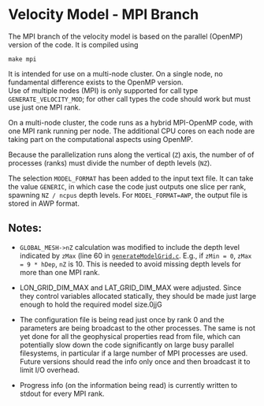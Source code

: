 # Velocity Model - MPI Branch

The MPI branch of the velocity model is based on the parallel (OpenMP) version of the code.  It is compiled using

	make mpi

It is intended for use on a multi-node cluster.  On a single node, no fundamental difference exists to the OpenMP version.  
Use of multiple nodes (MPI) is only supported for call type `GENERATE_VELOCITY_MOD`; for other call types the code should work
but must use just one MPI rank.

On a multi-node cluster, the code runs as a hybrid MPI-OpenMP code, with one MPI rank running per node.  The additional CPU cores
on each node are taking part on the computational aspects using OpenMP.  

Because the parallelization runs along the vertical (`Z`) axis, the number of of processes (ranks) must divide the number of depth levels (`NZ`).

The selection `MODEL_FORMAT` has been added to the input text file.  It can take the value `GENERIC`, in which case 
the code just outputs one slice per rank, spawning `NZ / ncpus` depth levels.  For `MODEL_FORMAT=AWP`, the output file is stored in AWP format.

## Notes:

- `GLOBAL_MESH->nZ` calculation was modified to include the depth level indicated by `zMax` (line 60 in [`generateModelGrid.c`](src/generateModelGrid.c).
E.g., if `zMin = 0`, `zMax = 9 * hDep`, `nZ` is 10.  This is needed to avoid missing depth levels for more than one MPI rank.

- LON_GRID_DIM_MAX and LAT_GRID_DIM_MAX were adjusted.  Since they control variables allocated statically, they should be made just large enough to hold the required model size.0jjG

- The configuration file is being read just once by rank 0 and the parameters are being broadcast to the other processes.  The same is not yet done for all the geophysical properties read from file, which can potentially slow down the code significantly on large busy parallel filesystems, in particular if a large number of MPI processes are used.  Future versions should read the info only once and then broadcast it to limit I/O overhead.

- Progress info (on the information being read) is currently written to stdout for every MPI rank.  

